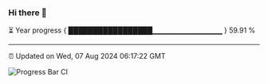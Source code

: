 ### Hi there 👋

⏳ Year progress { █████████████████▁▁▁▁▁▁▁▁▁▁▁▁▁ } 59.91 %

---

⏰ Updated on Wed, 07 Aug 2024 06:17:22 GMT

![Progress Bar CI](https://github.com/liununu/liununu/workflows/Progress%20Bar%20CI/badge.svg)
